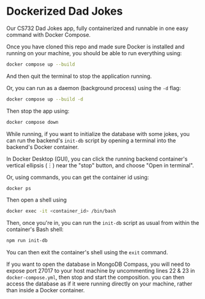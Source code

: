 # Dockerized Dad Jokes
Our CS732 Dad Jokes app, fully containerized and runnable in one easy command with Docker Compose.

Once you have cloned this repo and made sure Docker is installed and running on your machine, you should be able to run everything using:

```bash
docker compose up --build
```

And then quit the terminal to stop the application running.

Or, you can run as a daemon (background process) using the `-d` flag:

```bash
docker compose up --build -d
```

Then stop the app using:

```bash
docker compose down
```

While running, if you want to initialize the database with some jokes, you can run the backend's `init-db` script by opening a terminal into the backend's Docker container.

In Docker Desktop (GUI), you can click the running backend container's vertical ellipsis (⋮) near the "stop" button, and choose "Open in terminal".

Or, using commands, you can get the container id using:

```bash
docker ps
```

Then open a shell using

```bash
docker exec -it <container_id> /bin/bash
```

Then, once you're in, you can run the `init-db` script as usual from within the container's Bash shell:

```bash
npm run init-db
```

You can then exit the container's shell using the `exit` command.

If you want to open the database in MongoDB Compass, you will need to expose port 27017 to your host machine by uncommenting lines 22 & 23 in `docker-compose.yml`, then stop and start the composition. you can then access the database as if it were running directly on your machine, rather than inside a Docker container.